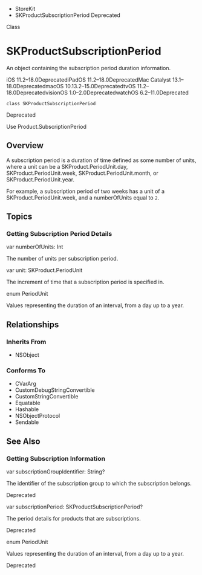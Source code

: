 

- StoreKit
-  SKProductSubscriptionPeriod Deprecated

Class

# SKProductSubscriptionPeriod

An object containing the subscription period duration information.

iOS 11.2–18.0DeprecatediPadOS 11.2–18.0DeprecatedMac Catalyst 13.1–18.0DeprecatedmacOS 10.13.2–15.0DeprecatedtvOS 11.2–18.0DeprecatedvisionOS 1.0–2.0DeprecatedwatchOS 6.2–11.0Deprecated

``` source
class SKProductSubscriptionPeriod
```

Deprecated

Use Product.SubscriptionPeriod

## Overview

A subscription period is a duration of time defined as some number of units, where a unit can be a SKProduct.PeriodUnit.day, SKProduct.PeriodUnit.week, SKProduct.PeriodUnit.month, or SKProduct.PeriodUnit.year.

For example, a subscription period of two weeks has a unit of a SKProduct.PeriodUnit.week, and a numberOfUnits equal to `2`.

## Topics

### Getting Subscription Period Details

var numberOfUnits: Int

The number of units per subscription period.

var unit: SKProduct.PeriodUnit

The increment of time that a subscription period is specified in.

enum PeriodUnit

Values representing the duration of an interval, from a day up to a year.

## Relationships

### Inherits From

- NSObject

### Conforms To

- CVarArg
- CustomDebugStringConvertible
- CustomStringConvertible
- Equatable
- Hashable
- NSObjectProtocol
- Sendable

## See Also

### Getting Subscription Information

var subscriptionGroupIdentifier: String?

The identifier of the subscription group to which the subscription belongs.

Deprecated

var subscriptionPeriod: SKProductSubscriptionPeriod?

The period details for products that are subscriptions.

Deprecated

enum PeriodUnit

Values representing the duration of an interval, from a day up to a year.

Deprecated

